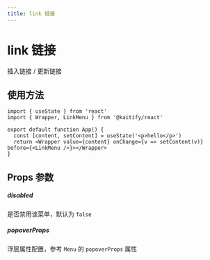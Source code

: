 ```yaml
---
title: link 链接
---
```


# link 链接

插入链接 / 更新链接

## 使用方法

```tsx
import { useState } from 'react'
import { Wrapper, LinkMenu } from '@kaitify/react'

export default function App() {
  const [content, setContent] = useState('<p>hello</p>')
  return <Wrapper value={content} onChange={v => setContent(v)} before={<LinkMenu />}></Wrapper>
}
```

## Props 参数

##### disabled <Badge type="danger" text="boolean" />

是否禁用该菜单，默认为 `false`

##### popoverProps <Badge type="danger" text="Omit<NonNullable<MenuPropsType['popoverProps']>, 'onShow' | 'onShowing' | 'onShown' | 'onHide' | 'onHiding' | 'onHidden'>" />

浮层属性配置，参考 `Menu` 的 `popoverProps` 属性
